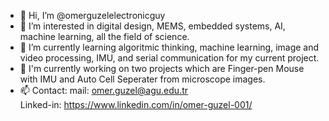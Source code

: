 - 👋 Hi, I’m @omerguzelelectronicguy
- 👀 I’m interested in digital design, MEMS, embedded systems, AI, machine learning, all the field of science.
- 🌱 I’m currently learning algoritmic thinking, machine learning, image and video processing, IMU, and serial communication for my current project. 
- 🤖 I'm currently working on two projects which are Finger-pen Mouse with IMU and Auto Cell Seperater from microscope images.
- 📫 Contact:
                  mail:           omer.guzel@agu.edu.tr             
                  Linked-in:      https://www.linkedin.com/in/omer-guzel-001/

<!---
omerguzelelectronicguy/omerguzelelectronicguy is a ✨ special ✨ repository because its `README.md` (this file) appears on your GitHub profile.
You can click the Preview link to take a look at your changes.
--->
